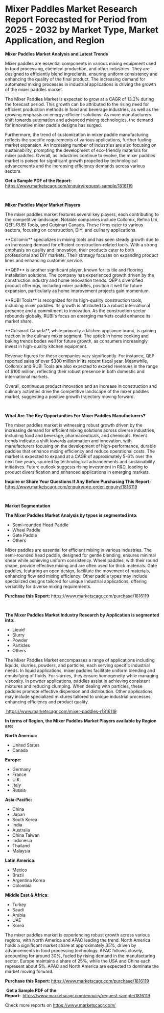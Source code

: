 <p><h1>Mixer Paddles Market Research Report Forecasted for Period from 2025 -  2032 by Market Type, Market Application, and Region</h1></p><p><strong>Mixer Paddles Market Analysis and Latest Trends</strong></p>
<p><p>Mixer paddles are essential components in various mixing equipment used in food processing, chemical production, and other industries. They are designed to efficiently blend ingredients, ensuring uniform consistency and enhancing the quality of the final product. The increasing demand for automated mixing processes in industrial applications is driving the growth of the mixer paddles market.</p><p>The Mixer Paddles Market is expected to grow at a CAGR of 13.3% during the forecast period. This growth can be attributed to the rising need for efficient production methods in food and beverage industries, as well as the growing emphasis on energy-efficient solutions. As more manufacturers shift towards automation and advanced mixing technologies, the demand for innovative mixer paddle designs has surged. </p><p>Furthermore, the trend of customization in mixer paddle manufacturing reflects the specific requirements of various applications, further fueling market expansion. An increasing number of industries are also focusing on sustainability, prompting the development of eco-friendly materials for mixer paddles. Overall, as industries continue to evolve, the mixer paddles market is poised for significant growth propelled by technological advancements and the increasing efficiency demands across various sectors.</p></p>
<p><strong>Get a Sample PDF of the Report:&nbsp;</strong> <a href="https://www.marketscagr.com/enquiry/request-sample/1816119?utm_campaign=2987&utm_medium=2&utm_source=Github&utm_content=ia&utm_term=10042025&utm_id=mixer-paddles">https://www.marketscagr.com/enquiry/request-sample/1816119</a></p>
<p>&nbsp;</p>
<p><strong>Mixer Paddles Major Market Players</strong></p>
<p><p>The mixer paddles market features several key players, each contributing to the competitive landscape. Notable companies include Collomix, Refina Ltd, QEP, RUBI Tools, and Cuisinart Canada. These firms cater to various sectors, focusing on construction, DIY, and culinary applications.</p><p>**Collomix** specializes in mixing tools and has seen steady growth due to an increasing demand for efficient construction-related tools. With a strong emphasis on quality and innovation, their products cater to both professional and DIY markets. Their strategy focuses on expanding product lines and enhancing customer service.</p><p>**QEP** is another significant player, known for its tile and flooring installation solutions. The company has experienced growth driven by the construction industry and home renovation trends. QEP's diversified product offerings, including mixer paddles, position it well for future expansion, particularly as home improvement projects gain momentum.</p><p>**RUBI Tools** is recognized for its high-quality construction tools, including mixer paddles. Its growth is attributed to a robust international presence and a commitment to innovation. As the construction sector rebounds globally, RUBI's focus on emerging markets could enhance its market share.</p><p>**Cuisinart Canada**, while primarily a kitchen appliance brand, is gaining traction in the culinary mixer segment. The uptick in home cooking and baking trends bodes well for future growth, as consumers increasingly invest in high-quality kitchen equipment.</p><p>Revenue figures for these companies vary significantly. For instance, QEP reported sales of over $300 million in its recent fiscal year. Meanwhile, Collomix and RUBI Tools are also expected to exceed revenues in the range of $100 million, reflecting their robust presence in both domestic and international markets.</p><p>Overall, continuous product innovation and an increase in construction and culinary activities drive the competitive landscape of the mixer paddles market, suggesting a positive growth trajectory moving forward.</p></p>
<p>&nbsp;</p>
<p><strong>What Are The Key Opportunities For Mixer Paddles Manufacturers?</strong></p>
<p><p>The mixer paddles market is witnessing robust growth driven by the increasing demand for efficient mixing solutions across diverse industries, including food and beverage, pharmaceuticals, and chemicals. Recent trends indicate a shift towards automation and innovation, with manufacturers focusing on the development of high-performance, durable paddles that enhance mixing efficiency and reduce operational costs. The market is expected to expand at a CAGR of approximately 5-6% over the next five years, spurred by technological advancements and sustainability initiatives. Future outlook suggests rising investment in R&D, leading to product diversification and enhanced applications in emerging markets.</p></p>
<p><strong>Inquire or Share Your Questions If Any Before Purchasing This Report:</strong> <a href="https://www.marketscagr.com/enquiry/pre-order-enquiry/1816119?utm_campaign=2987&utm_medium=2&utm_source=Github&utm_content=ia&utm_term=10042025&utm_id=mixer-paddles">https://www.marketscagr.com/enquiry/pre-order-enquiry/1816119</a></p>
<p>&nbsp;</p>
<p><strong>Market Segmentation</strong></p>
<p><strong>The Mixer Paddles Market Analysis by types is segmented into:</strong></p>
<p><ul><li>Semi-rounded Head Paddle</li><li>Wheel Paddle</li><li>Gate Paddle</li><li>Others</li></ul></p>
<p><p>Mixer paddles are essential for efficient mixing in various industries. The semi-rounded head paddle, designed for gentle blending, ensures minimal shear while achieving uniform consistency. Wheel paddles, with their round shape, provide effective mixing and are often used for thick materials. Gate paddles, featuring an open design, facilitate the movement of materials, enhancing flow and mixing efficiency. Other paddle types may include specialized designs tailored for unique industrial applications, offering versatility for diverse mixing requirements.</p></p>
<p><strong>Purchase this Report:&nbsp;</strong><a href="https://www.marketscagr.com/purchase/1816119?utm_campaign=2987&utm_medium=2&utm_source=Github&utm_content=ia&utm_term=10042025&utm_id=mixer-paddles">https://www.marketscagr.com/purchase/1816119</a></p>
<p>&nbsp;</p>
<p><strong>The Mixer Paddles Market Industry Research by Application is segmented into:</strong></p>
<p><ul><li>Liquid</li><li>Slurry</li><li>Powder</li><li>Particles</li><li>Others</li></ul></p>
<p><p>The Mixer Paddles Market encompasses a range of applications including liquids, slurries, powders, and particles, each serving specific industrial needs. In liquid applications, mixer paddles facilitate uniform blending and emulsifying of fluids. For slurries, they ensure homogeneity while managing viscosity. In powder applications, paddles assist in achieving consistent mixtures and reducing clumping. When dealing with particles, these paddles promote effective dispersion and distribution. Other applications may include specialized mixtures tailored to unique industrial processes, enhancing efficiency and product quality.</p></p>
<p><a href="https://www.marketscagr.com/mixer-paddles-r1816119?utm_campaign=2987&utm_medium=2&utm_source=Github&utm_content=ia&utm_term=10042025&utm_id=mixer-paddles">&nbsp;https://www.marketscagr.com/mixer-paddles-r1816119</a></p>
<p><strong>In terms of Region, the Mixer Paddles Market Players available by Region are:</strong></p>
<p>
    <p> <strong> North America: </strong>
        <ul>
            <li>United States</li>
            <li>Canada</li>
        </ul>
        </p> 
    <p> <strong> Europe: </strong>
        <ul>
            <li>Germany</li>
            <li>France</li>
            <li>U.K.</li>
            <li>Italy</li>
            <li>Russia</li>
        </ul>
        </p> 
    <p> <strong> Asia-Pacific: </strong>
        <ul>
            <li>China</li>
            <li>Japan</li>
            <li>South Korea</li>
            <li>India</li>
            <li>Australia</li>
            <li>China Taiwan</li>
            <li>Indonesia</li>
            <li>Thailand</li>
            <li>Malaysia</li>
        </ul>
        </p> 
    <p> <strong> Latin America: </strong>
        <ul>
            <li>Mexico</li>
            <li>Brazil</li>
            <li>Argentina Korea</li>
            <li>Colombia</li>
        </ul>
        </p> 
    <p> <strong> Middle East & Africa: </strong>
        <ul>
            <li>Turkey</li>
            <li>Saudi</li>
            <li>Arabia</li>
            <li>UAE</li>
            <li>Korea</li>
        </ul>
    </p>
    </p>
<p><p>The mixer paddles market is experiencing robust growth across various regions, with North America and APAC leading the trend. North America holds a significant market share at approximately 35%, driven by advancements in food processing technology. APAC follows closely, accounting for around 30%, fueled by rising demand in the manufacturing sector. Europe maintains a share of 25%, while the USA and China each represent about 5%. APAC and North America are expected to dominate the market moving forward.</p></p>
<p><strong>Purchase this Report: </strong><a href="https://www.marketscagr.com/purchase/1816119?utm_campaign=2987&utm_medium=2&utm_source=Github&utm_content=ia&utm_term=10042025&utm_id=mixer-paddles">https://www.marketscagr.com/purchase/1816119</a></p>
<p>&nbsp;<strong>Get a Sample PDF of the Report:&nbsp;&nbsp;</strong><a href="https://www.marketscagr.com/enquiry/request-sample/1816119?utm_campaign=2987&utm_medium=2&utm_source=Github&utm_content=ia&utm_term=10042025&utm_id=mixer-paddles">https://www.marketscagr.com/enquiry/request-sample/1816119</a></p>
<p><strong></strong></p>
<p>Check more reports on <a href="https://www.marketscagr.com/?utm_campaign=2987&utm_medium=2&utm_source=Github&utm_content=ia&utm_term=10042025&utm_id=mixer-paddles">https://www.marketscagr.com/</a></p>